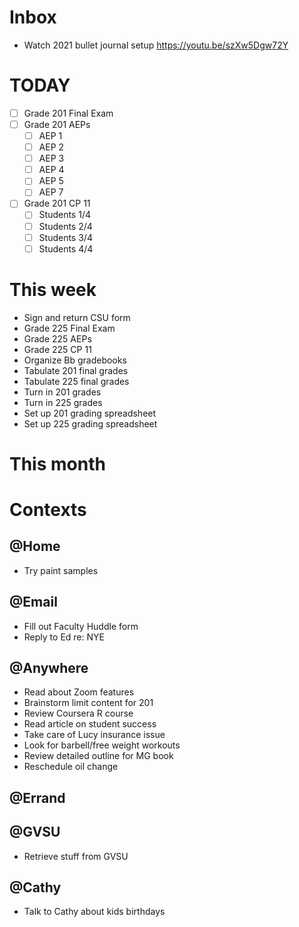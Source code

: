 # Inbox

- Watch 2021 bullet journal setup https://youtu.be/szXw5Dgw72Y 



# TODAY 

- [ ] Grade 201 Final Exam 
- [ ] Grade 201 AEPs
    - [ ] AEP 1 
    - [ ] AEP 2
    - [ ] AEP 3
    - [ ] AEP 4 
    - [ ] AEP 5 
    - [ ] AEP 7
- [ ] Grade 201 CP 11 
    - [ ] Students 1/4
    - [ ] Students 2/4
    - [ ] Students 3/4
    - [ ] Students 4/4

# This week 

- Sign and return CSU form 
- Grade 225 Final Exam
- Grade 225 AEPs
- Grade 225 CP 11 
- Organize Bb gradebooks
- Tabulate 201 final grades
- Tabulate 225 final grades
- Turn in 201 grades
- Turn in 225 grades
- Set up 201 grading spreadsheet
- Set up 225 grading spreadsheet

# This month 
# Contexts 

## @Home 

- Try paint samples

## @Email

- Fill out Faculty Huddle form
- Reply to Ed re: NYE 


## @Anywhere 

- Read about Zoom features
- Brainstorm limit content for 201
- Review Coursera R course 
- Read article on student success
- Take care of Lucy insurance issue
- Look for barbell/free weight workouts
- Review detailed outline for MG book 
- Reschedule oil change

## @Errand

## @GVSU

- Retrieve stuff from GVSU


## @Cathy

- Talk to Cathy about kids birthdays

<!--stackedit_data:
eyJoaXN0b3J5IjpbMTUyMTc1NTE5XX0=
-->